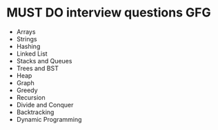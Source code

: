 # MUST DO interview questions GFG

- Arrays
- Strings
- Hashing
- Linked List
- Stacks and Queues
- Trees and BST
- Heap
- Graph
- Greedy
- Recursion
- Divide and Conquer
- Backtracking
- Dynamic Programming